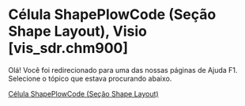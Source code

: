 
# Célula ShapePlowCode (Seção Shape Layout), Visio [vis_sdr.chm900]

Olá! Você foi redirecionado para uma das nossas páginas de Ajuda F1. Selecione o tópico que estava procurando abaixo.

[Célula ShapePlowCode (Seção Shape Layout)](http://msdn.microsoft.com/library/acf07fd7-6aa6-1a92-9b7a-bd6fea8a7cb2%28Office.15%29.aspx)
